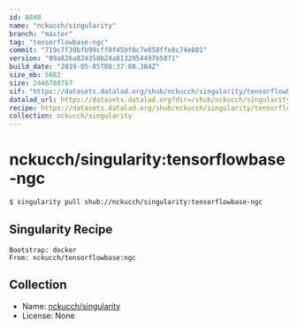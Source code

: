 ```yaml
---
id: 8840
name: "nckucch/singularity"
branch: "master"
tag: "tensorflowbase-ngc"
commit: "719c7f39bfb99cff0f45bf0c7e058ffe8c74e801"
version: "09a826a824358b24a8132954497b5871"
build_date: "2019-05-05T08:37:08.384Z"
size_mb: 5682
size: 2446708767
sif: "https://datasets.datalad.org/shub/nckucch/singularity/tensorflowbase-ngc/2019-05-05-719c7f39-09a826a8/09a826a824358b24a8132954497b5871.simg"
datalad_url: https://datasets.datalad.org?dir=/shub/nckucch/singularity/tensorflowbase-ngc/2019-05-05-719c7f39-09a826a8/
recipe: https://datasets.datalad.org/shub/nckucch/singularity/tensorflowbase-ngc/2019-05-05-719c7f39-09a826a8/Singularity
collection: nckucch/singularity
---
```


# nckucch/singularity:tensorflowbase-ngc

```bash
$ singularity pull shub://nckucch/singularity:tensorflowbase-ngc
```

## Singularity Recipe

```singularity
Bootstrap: docker
From: nckucch/tensorflowbase:ngc
```

## Collection

 - Name: [nckucch/singularity](https://github.com/nckucch/singularity)
 - License: None

